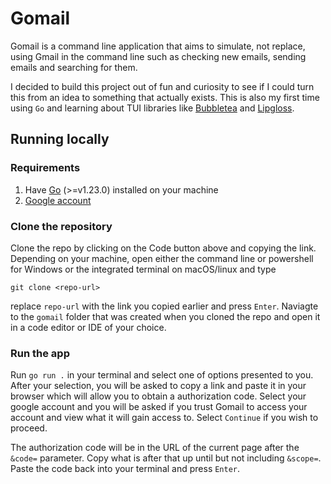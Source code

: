 # Gomail
Gomail is a command line application that aims to simulate, not replace, using Gmail in the command line such as checking new emails, sending emails and searching for them.

I decided to build this project out of fun and curiosity to see if I could turn this from an idea to something that actually exists. This is also my first time using `Go` and learning about TUI libraries like [Bubbletea](https://github.com/charmbracelet/bubbletea/tree/main) and [Lipgloss](https://github.com/charmbracelet/lipgloss).

## Running locally

### Requirements
1. Have [Go](https://go.dev/doc/install) (>=v1.23.0) installed on your machine
2. [Google account](https://www.google.com/intl/en-GB/account/about/)

### Clone the repository
Clone the repo by clicking on the Code button above and copying the link. Depending on your machine, open either the command line or powershell for Windows or the integrated terminal on macOS/linux and type 

```git clone <repo-url>```

replace `repo-url` with the link you copied earlier and press `Enter`. Naviagte to the `gomail` folder that was created when you cloned the repo and open it in a code editor or IDE of your choice.

### Run the app
Run `go run .` in your terminal and select one of options presented to you. After your selection, you will be asked to copy a link and paste it in your browser which will allow you to obtain a authorization code. Select your google account and you will be asked if you trust Gomail to access your account and view what it will gain access to. Select `Continue` if you wish to proceed.

The authorization code will be in the URL of the current page after the `&code=` parameter. Copy what is after that up until but not including `&scope=`. Paste the code back into your terminal and press `Enter`.
